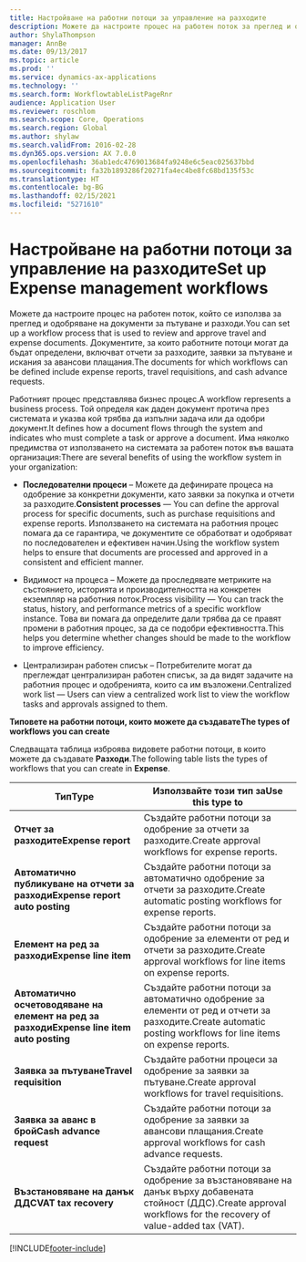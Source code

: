 ```yaml
---
title: Настройване на работни потоци за управление на разходите
description: Можете да настроите процес на работен поток за преглед и одобряване на документи за пътуване и разходи.
author: ShylaThompson
manager: AnnBe
ms.date: 09/13/2017
ms.topic: article
ms.prod: ''
ms.service: dynamics-ax-applications
ms.technology: ''
ms.search.form: WorkflowtableListPageRnr
audience: Application User
ms.reviewer: roschlom
ms.search.scope: Core, Operations
ms.search.region: Global
ms.author: shylaw
ms.search.validFrom: 2016-02-28
ms.dyn365.ops.version: AX 7.0.0
ms.openlocfilehash: 36ab1edc4769013684fa9248e6c5eac025637bbd
ms.sourcegitcommit: fa32b1893286f20271fa4ec4be8fc68bd135f53c
ms.translationtype: HT
ms.contentlocale: bg-BG
ms.lasthandoff: 02/15/2021
ms.locfileid: "5271610"
---
```

# <a name="set-up-expense-management-workflows"></a><span data-ttu-id="1fbb5-103">Настройване на работни потоци за управление на разходите</span><span class="sxs-lookup"><span data-stu-id="1fbb5-103">Set up Expense management workflows</span></span>

<span data-ttu-id="1fbb5-104">Можете да настроите процес на работен поток, който се използва за преглед и одобряване на документи за пътуване и разходи.</span><span class="sxs-lookup"><span data-stu-id="1fbb5-104">You can set up a workflow process that is used to review and approve travel and expense documents.</span></span> <span data-ttu-id="1fbb5-105">Документите, за които работните потоци могат да бъдат определени, включват отчети за разходите, заявки за пътуване и искания за авансови плащания.</span><span class="sxs-lookup"><span data-stu-id="1fbb5-105">The documents for which workflows can be defined include expense reports, travel requisitions, and cash advance requests.</span></span>

<span data-ttu-id="1fbb5-106">Работният процес представлява бизнес процес.</span><span class="sxs-lookup"><span data-stu-id="1fbb5-106">A workflow represents a business process.</span></span> <span data-ttu-id="1fbb5-107">Той определя как даден документ протича през системата и указва кой трябва да изпълни задача или да одобри документ.</span><span class="sxs-lookup"><span data-stu-id="1fbb5-107">It defines how a document flows through the system and indicates who must complete a task or approve a document.</span></span> <span data-ttu-id="1fbb5-108">Има няколко предимства от използването на системата за работен поток във вашата организация:</span><span class="sxs-lookup"><span data-stu-id="1fbb5-108">There are several benefits of using the workflow system in your organization:</span></span>

-   <span data-ttu-id="1fbb5-109">**Последователни процеси** – Можете да дефинирате процеса на одобрение за конкретни документи, като заявки за покупка и отчети за разходите.</span><span class="sxs-lookup"><span data-stu-id="1fbb5-109">**Consistent processes** — You can define the approval process for specific documents, such as purchase requisitions and expense reports.</span></span> <span data-ttu-id="1fbb5-110">Използването на системата на работния процес помага да се гарантира, че документите се обработват и одобряват по последователен и ефективен начин.</span><span class="sxs-lookup"><span data-stu-id="1fbb5-110">Using the workflow system helps to ensure that documents are processed and approved in a consistent and efficient manner.</span></span>

-   <span data-ttu-id="1fbb5-111">Видимост на процеса – Можете да проследявате метриките на състоянието, историята и производителността на конкретен екземпляр на работния поток.</span><span class="sxs-lookup"><span data-stu-id="1fbb5-111">Process visibility — You can track the status, history, and performance metrics of a specific workflow instance.</span></span> <span data-ttu-id="1fbb5-112">Това ви помага да определите дали трябва да се правят промени в работния процес, за да се подобри ефективността.</span><span class="sxs-lookup"><span data-stu-id="1fbb5-112">This helps you determine whether changes should be made to the workflow to improve efficiency.</span></span>

-   <span data-ttu-id="1fbb5-113">Централизиран работен списък – Потребителите могат да преглеждат централизиран работен списък, за да видят задачите на работния процес и одобренията, които са им възложени.</span><span class="sxs-lookup"><span data-stu-id="1fbb5-113">Centralized work list — Users can view a centralized work list to view the workflow tasks and approvals assigned to them.</span></span> 

<span data-ttu-id="1fbb5-114">**Типовете на работни потоци, които можете да създавате**</span><span class="sxs-lookup"><span data-stu-id="1fbb5-114">**The types of workflows you can create**</span></span>

<span data-ttu-id="1fbb5-115">Следващата таблица изброява видовете работни потоци, в които можете да създавате **Разходи**.</span><span class="sxs-lookup"><span data-stu-id="1fbb5-115">The following table lists the types of workflows that you can create in **Expense**.</span></span>


|              <span data-ttu-id="1fbb5-116"><strong>Тип</strong></span><span class="sxs-lookup"><span data-stu-id="1fbb5-116"><strong>Type</strong></span></span>              |                   <span data-ttu-id="1fbb5-117"><strong>Използвайте този тип за</strong></span><span class="sxs-lookup"><span data-stu-id="1fbb5-117"><strong>Use this type to</strong></span></span>                   |
|-------------------------------------------------|-----------------------------------------------------------------------|
|         <span data-ttu-id="1fbb5-118"><strong>Отчет за разходите</strong></span><span class="sxs-lookup"><span data-stu-id="1fbb5-118"><strong>Expense report</strong></span></span>         |            <span data-ttu-id="1fbb5-119">Създайте работни потоци за одобрение за отчети за разходите.</span><span class="sxs-lookup"><span data-stu-id="1fbb5-119">Create approval workflows for expense reports.</span></span>             |
|  <span data-ttu-id="1fbb5-120"><strong>Автоматично публикуване на отчети за разходи</strong></span><span class="sxs-lookup"><span data-stu-id="1fbb5-120"><strong>Expense report auto posting</strong></span></span>   |        <span data-ttu-id="1fbb5-121">Създайте работни потоци за автоматично одобрение за отчети за разходите.</span><span class="sxs-lookup"><span data-stu-id="1fbb5-121">Create automatic posting workflows for expense reports.</span></span>        |
|       <span data-ttu-id="1fbb5-122"><strong>Елемент на ред за разходи</strong></span><span class="sxs-lookup"><span data-stu-id="1fbb5-122"><strong>Expense line item</strong></span></span>        |     <span data-ttu-id="1fbb5-123">Създайте работни потоци за одобрение за елементи от ред и отчети за разходите.</span><span class="sxs-lookup"><span data-stu-id="1fbb5-123">Create approval workflows for line items on expense reports.</span></span>      |
| <span data-ttu-id="1fbb5-124"><strong>Автоматично осчетоводяване на елемент на ред за разходи</strong></span><span class="sxs-lookup"><span data-stu-id="1fbb5-124"><strong>Expense line item auto posting</strong></span></span> | <span data-ttu-id="1fbb5-125">Създайте работни потоци за автоматично одобрение за елементи от ред и отчети за разходите.</span><span class="sxs-lookup"><span data-stu-id="1fbb5-125">Create automatic posting workflows for line items on expense reports.</span></span> |
|       <span data-ttu-id="1fbb5-126"><strong>Заявка за пътуване</strong></span><span class="sxs-lookup"><span data-stu-id="1fbb5-126"><strong>Travel requisition</strong></span></span>       |          <span data-ttu-id="1fbb5-127">Създайте работни процеси за одобрение за заявки за пътуване.</span><span class="sxs-lookup"><span data-stu-id="1fbb5-127">Create approval workflows for travel requisitions.</span></span>           |
|      <span data-ttu-id="1fbb5-128"><strong>Заявка за аванс в брой</strong></span><span class="sxs-lookup"><span data-stu-id="1fbb5-128"><strong>Cash advance request</strong></span></span>      |         <span data-ttu-id="1fbb5-129">Създайте работни потоци за одобрение за заявки за авансови плащания.</span><span class="sxs-lookup"><span data-stu-id="1fbb5-129">Create approval workflows for cash advance requests.</span></span>          |
|        <span data-ttu-id="1fbb5-130"><strong>Възстановяване на данък ДДС</strong></span><span class="sxs-lookup"><span data-stu-id="1fbb5-130"><strong>VAT tax recovery</strong></span></span>        | <span data-ttu-id="1fbb5-131">Създайте работни потоци за одобрение за възстановяване на данък върху добавената стойност (ДДС).</span><span class="sxs-lookup"><span data-stu-id="1fbb5-131">Create approval workflows for the recovery of value-added tax (VAT).</span></span>  |



[!INCLUDE[footer-include](../includes/footer-banner.md)]